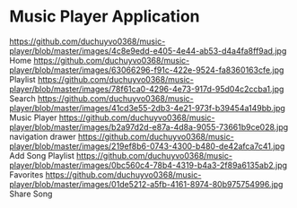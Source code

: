 <h1>Music Player Application</h1>

https://github.com/duchuyvo0368/music-player/blob/master/images/4c8e9edd-e405-4e44-ab53-d4a4fa8ff9ad.jpg
Home
https://github.com/duchuyvo0368/music-player/blob/master/images/63066296-f91c-422e-9524-fa8360163cfe.jpg
Playlist
https://github.com/duchuyvo0368/music-player/blob/master/images/78f61ca0-4296-4e73-917d-95d04c2ccba1.jpg
Search
https://github.com/duchuyvo0368/music-player/blob/master/images/41cd3e55-2db3-4e21-973f-b39454a149bb.jpg
Music Player
https://github.com/duchuyvo0368/music-player/blob/master/images/b2a97d2d-e87a-4d8a-9055-73661b9ce028.jpg
navigation drawer
https://github.com/duchuyvo0368/music-player/blob/master/images/219ef8b6-0743-4300-b480-de42afca7c41.jpg
Add Song Playlist
https://github.com/duchuyvo0368/music-player/blob/master/images/0bc560c4-78b4-4319-b4a3-2f89a6135ab2.jpg
Favorites
https://github.com/duchuyvo0368/music-player/blob/master/images/01de5212-a5fb-4161-8974-80b975754996.jpg
Share Song